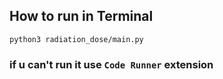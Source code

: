 ## How to run in Terminal

```
python3 radiation_dose/main.py
```

### if u can't run it use `Code Runner` extension
